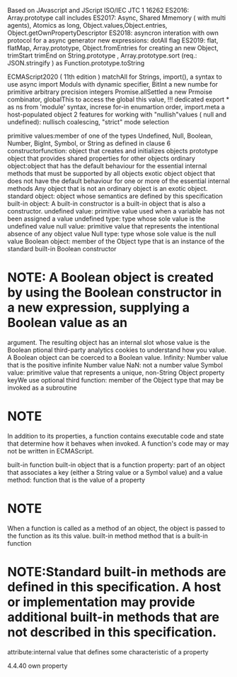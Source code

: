 Based on JAvascript and JScript
 ISO/IEC JTC 1 16262
 ES2016: Array.prototype call includes 
 ES2017: Async, Shared Mmemory ( with multi agents), Atomics as long,
         Object.values,Object.entries, Object.getOwnPropertyDescriptor
 ES2018: asyncron interation with own protocol for a async generator 
          new expressions: dotAll flag
 ES2019: flat, flatMap, Array.prototype, Object.fromEntries for creating an new Object, trimStart trimEnd on
 String.prototype , Array.prototype.sort (req.: JSON.stringify ) as Function.prototype.toString
 
 
 
 ECMAScript2020 ( 11th edition ) matchAll for Strings, import(), a syntax to use async import Moduls with dynamic specifier, 
 BitInt a new numbe for primitive  arbitrary precision integers
 Promise.allSettled a new Prmoise combinator, globalThis to access the global this value,
 !!! dedicated export * as ns from 'module' syntax,
 increse for-in enumartion order,
 import.meta a host-populated object 
 2 features for working with "nullish"values ( null and undefined):
 nullisch coalescing, 
 "strict" mode selection
 
 primitive values:member of one of the types Undefined, Null, Boolean, Number, BigInt, Symbol, or String as defined in clause 6
 constructorfunction: object that creates and initializes objects
 prototype object that provides shared properties for other objects
 ordinary object:object that has the default behaviour for the essential internal methods that must be supported by all objects
 exotic object object that does not have the default behaviour for one or more of the essential internal methods
 Any object that is not an ordinary object is an exotic object.
 standard object: object whose semantics are defined by this specification
 built-in object: A built-in constructor is a built-in object that is also a constructor.
 undefined value: primitive value used when a variable has not been assigned a value
 undefined type: type whose sole value is the undefined value
 null value: primitive value that represents the intentional absence of any object value
 Null type: type whose sole value is the null value
 Boolean object: member of the Object type that is an instance of the standard built-in Boolean constructor
 # NOTE: A Boolean object is created by using the Boolean constructor in a new expression, supplying a Boolean value as an 
 argument. The resulting object has an internal slot whose value is the Boolean ptional third-party analytics cookies to understand how you value. 
 A Boolean object can be coerced to a Boolean value.
 Infinity: Number value that is the positive infinite Number value
 NaN: not a number value 
 Symbol value: primitive value that represents a unique, non-String Object property keyWe use optional third
 function: member of the Object type that may be invoked as a subroutine
 # NOTE
In addition to its properties, a function contains executable code and state that determine how it behaves when invoked. A function's code may or may not be written in ECMAScript.

built-in function built-in object that is a function
property: part of an object that associates a key (either a String value or a Symbol value) and a value
method: function that is the value of a property
# NOTE
When a function is called as a method of an object, the object is passed to the function as its this value.
built-in method
method that is a built-in function

# NOTE:Standard built-in methods are defined in this specification. A host or implementation may provide additional built-in methods that are not described in this specification.
attribute:internal value that defines some characteristic of a property

4.4.40 own property
